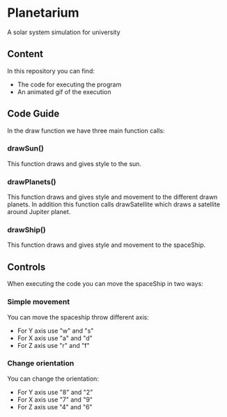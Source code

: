 # Planetarium
A solar system simulation for university

## Content
In this repository you can find:
+ The code for executing the program
+ An animated gif of the execution

## Code Guide
In the draw function we have three main function calls:
### drawSun()
This function draws and gives style to the sun.
### drawPlanets()
This function draws and gives style and movement to the different drawn planets. 
In addition this function calls drawSatellite which draws a satellite around Jupiter planet.
### drawShip()
This function draws and gives style and movement to the spaceShip.


## Controls
When executing the code you can move the spaceShip in two ways:

### Simple movement
You can move the spaceship throw different axis:
+ For Y axis use "w" and "s"
+ For X axis use "a" and "d"
+ For Z axis use "r" and "f"

### Change orientation
You can change the orientation:
+ For Y axis use "8" and "2"
+ For X axis use "7" and "9"
+ For Z axis use "4" and "6"
